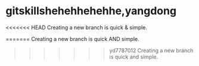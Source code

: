 # gitskillshehehhehehhe,yangdong 
<<<<<<< HEAD
Creating a new branch is quick & simple.




=======
Creating a new branch is quick AND simple.
>>>>>>> yd7787012
Creating a new branch is quick and simple.
